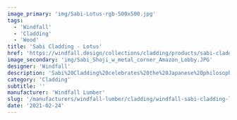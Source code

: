 ```yaml
---
image_primary: 'img/Sabi-Lotus-rgb-500x500.jpg'
tags:
  - 'Windfall'
  - 'Cladding'
  - 'Wood'
title: 'Sabi Cladding - Lotus'
href: 'https://windfall.design/collections/cladding/products/sabi-cladding?variant=16931633729'
image_secondary: 'img/Sabi_Shoji_w_metal_corner_Amazon_Lobby.JPG'
designer: 'Windfall'
description: 'Sabi%20Cladding%20celebrates%20the%20Japanese%20philosophy%20of%20Wabi%20Sabi%20%u2013%20impermanence%20and%20beautiful%20imperfection%20with%20black%2C%20whites%20and%20a%20weathered%20gray.%20%A0The%20cladding%20is%20made%20from%20reclaimed%20Douglas%20fir%20solid%20and%20glue%20laminated%20beams%20from%20deconstructed%20industrial%2C%20agricultural%2C%20and%20residential%20buildings%20in%20the%20Pacific%20NW.%20The%20Sabi%20collection%20is%20comprised%20of%20four%20distinct%20finishes%20Shoji%2C%20Lotus%2C%20Weather%20and%20Char.%20Dimensions%3A%20%BD%u201D%20thick%20x%204%20%BD%u201D%20in%20random%20lengths%20of%202%u2019%20to%208%u2019.%0A%0AShoji%A0%20The%20heavily%20skip%20sawn%20face%20reveals%20the%20contrasting%20dark%20brown%20undertones%20of%20the%20wood%20from%20beneath%20the%20crisp%20white%20paint.%A0%A0Lotus%20The%20heavily%20skip%20sawn%20face%20reveals%20the%20natural%20undertones%20of%20the%20wood%20from%20beneath%20the%20crisp%20white%A0paint.%20Weather%A0%20The%20textured%20face%20reveals%20the%20highlights%20and%20dark%20undertones%20of%20the%20wood%20grain.%20Char%20The%20textured%20face%20is%20saturated%20with%20a%20rich%20matte%20black%20finish.%20%A0%20%A0%20%A0%20%A0%20%A0%20%A0%20%A0%20%A0%20%A0%A0'
category: 'Cladding'
subtitle: ''
manufacturer: 'Windfall Lumber'
slug: '/manufacturers/windfall-lumber/cladding/windfall-sabi-cladding-lotus'
date: '2021-02-24'
---
```

